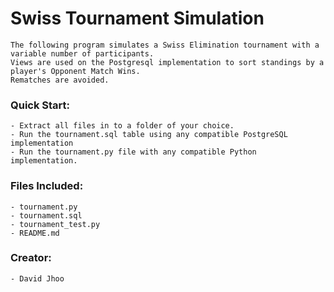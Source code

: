 # Swiss Tournament Simulation
    The following program simulates a Swiss Elimination tournament with a variable number of participants.
    Views are used on the Postgresql implementation to sort standings by a player's Opponent Match Wins.  
    Rematches are avoided.
    
### Quick Start:
    - Extract all files in to a folder of your choice.
    - Run the tournament.sql table using any compatible PostgreSQL 
    implementation
    - Run the tournament.py file with any compatible Python implementation.
    
### Files Included:
    - tournament.py
    - tournament.sql
    - tournament_test.py
    - README.md
    
### Creator:
    - David Jhoo
